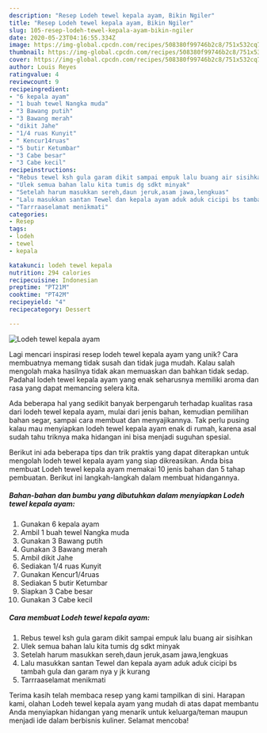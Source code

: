 ```yaml
---
description: "Resep Lodeh tewel kepala ayam, Bikin Ngiler"
title: "Resep Lodeh tewel kepala ayam, Bikin Ngiler"
slug: 105-resep-lodeh-tewel-kepala-ayam-bikin-ngiler
date: 2020-05-23T04:16:55.334Z
image: https://img-global.cpcdn.com/recipes/508380f99746b2c8/751x532cq70/lodeh-tewel-kepala-ayam-foto-resep-utama.jpg
thumbnail: https://img-global.cpcdn.com/recipes/508380f99746b2c8/751x532cq70/lodeh-tewel-kepala-ayam-foto-resep-utama.jpg
cover: https://img-global.cpcdn.com/recipes/508380f99746b2c8/751x532cq70/lodeh-tewel-kepala-ayam-foto-resep-utama.jpg
author: Louis Reyes
ratingvalue: 4
reviewcount: 9
recipeingredient:
- "6 kepala ayam"
- "1 buah tewel Nangka muda"
- "3 Bawang putih"
- "3 Bawang merah"
- "dikit Jahe"
- "1/4 ruas Kunyit"
- " Kencur14ruas"
- "5 butir Ketumbar"
- "3 Cabe besar"
- "3 Cabe kecil"
recipeinstructions:
- "Rebus tewel ksh gula garam dikit sampai empuk lalu buang air sisihkan"
- "Ulek semua bahan lalu kita tumis dg sdkt minyak"
- "Setelah harum masukkan sereh,daun jeruk,asam jawa,lengkuas"
- "Lalu masukkan santan Tewel dan kepala ayam aduk aduk cicipi bs tambah gula dan garam nya y jk kurang"
- "Tarrraaselamat menikmati"
categories:
- Resep
tags:
- lodeh
- tewel
- kepala

katakunci: lodeh tewel kepala 
nutrition: 294 calories
recipecuisine: Indonesian
preptime: "PT21M"
cooktime: "PT42M"
recipeyield: "4"
recipecategory: Dessert

---
```



![Lodeh tewel kepala ayam](https://img-global.cpcdn.com/recipes/508380f99746b2c8/751x532cq70/lodeh-tewel-kepala-ayam-foto-resep-utama.jpg)

Lagi mencari inspirasi resep lodeh tewel kepala ayam yang unik? Cara membuatnya memang tidak susah dan tidak juga mudah. Kalau salah mengolah maka hasilnya tidak akan memuaskan dan bahkan tidak sedap. Padahal lodeh tewel kepala ayam yang enak seharusnya memiliki aroma dan rasa yang dapat memancing selera kita.

Ada beberapa hal yang sedikit banyak berpengaruh terhadap kualitas rasa dari lodeh tewel kepala ayam, mulai dari jenis bahan, kemudian pemilihan bahan segar, sampai cara membuat dan menyajikannya. Tak perlu pusing kalau mau menyiapkan lodeh tewel kepala ayam enak di rumah, karena asal sudah tahu triknya maka hidangan ini bisa menjadi suguhan spesial.




Berikut ini ada beberapa tips dan trik praktis yang dapat diterapkan untuk mengolah lodeh tewel kepala ayam yang siap dikreasikan. Anda bisa membuat Lodeh tewel kepala ayam memakai 10 jenis bahan dan 5 tahap pembuatan. Berikut ini langkah-langkah dalam membuat hidangannya.

<!--inarticleads1-->

##### Bahan-bahan dan bumbu yang dibutuhkan dalam menyiapkan Lodeh tewel kepala ayam:

1. Gunakan 6 kepala ayam
1. Ambil 1 buah tewel Nangka muda
1. Gunakan 3 Bawang putih
1. Gunakan 3 Bawang merah
1. Ambil dikit Jahe
1. Sediakan 1/4 ruas Kunyit
1. Gunakan  Kencur1/4ruas
1. Sediakan 5 butir Ketumbar
1. Siapkan 3 Cabe besar
1. Gunakan 3 Cabe kecil




<!--inarticleads2-->

##### Cara membuat Lodeh tewel kepala ayam:

1. Rebus tewel ksh gula garam dikit sampai empuk lalu buang air sisihkan
1. Ulek semua bahan lalu kita tumis dg sdkt minyak
1. Setelah harum masukkan sereh,daun jeruk,asam jawa,lengkuas
1. Lalu masukkan santan Tewel dan kepala ayam aduk aduk cicipi bs tambah gula dan garam nya y jk kurang
1. Tarrraaselamat menikmati




Terima kasih telah membaca resep yang kami tampilkan di sini. Harapan kami, olahan Lodeh tewel kepala ayam yang mudah di atas dapat membantu Anda menyiapkan hidangan yang menarik untuk keluarga/teman maupun menjadi ide dalam berbisnis kuliner. Selamat mencoba!
